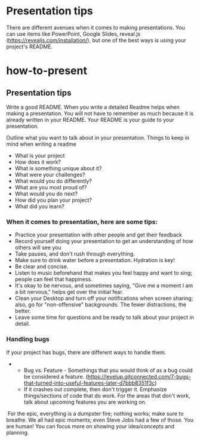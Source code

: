 # Presentation tips

There are different avenues when it comes to making presentations. You can use items like PowerPoint, Google Slides, reveal.js (https://revealjs.com/installation/), but one of the best ways is using your project's README.



# how-to-present



## Presentation tips



Write a good README. When you write a detailed Readme helps when making a presentation. You will not have to remember as much because it is already written in your README. Your README is your guide to your presentation.



Outline what you want to talk about in your presentation. Things to keep in mind when writing a readme

- What is your project
- How does it work?
- What is something unique about it?
- What were your challenges?
- What would you do differently?
- What are you most proud of?
- What would you do next?
- How did you plan your project?
- What did you learn?



### When it comes to presentation, here are some tips:

- Practice your presentation with other people and get their feedback
- Record yourself doing your presentation to get an understanding of how others will see you
- Take pauses, and don't rush through everything.
- Make sure to drink water before a presentation. Hydration is key! 
- Be clear and concise. 
- Listen to music beforehand that makes you feel happy and want to sing; people can feel that happiness.
- It's okay to be nervous, and sometimes saying, "Give me a moment I am a bit nervous," helps get over the initial fear.
- Clean your Desktop and turn off your notifications when screen sharing; also, go for "non-offensive" backgrounds. The fewer distractions, the better.
- Leave some time for questions and be ready to talk about your project in detail.

### Handling bugs

If your project has bugs, there are different ways to handle them.

- - Bug vs. Feature - Somethings that you would think of as a bug could be considered a feature. (https://levelup.gitconnected.com/7-bugs-that-turned-into-useful-features-later-d7bbb8351f3c)
  - If it crashes out complete, then don't trigger it. Emphasize things/sections of code that do work. For the areas that don't work, talk about upcoming features you are working on.

​	For the epic, everything is a dumpster fire; nothing works; make sure to breathe. We all had epic moments; even Steve Jobs had a few of those. You are human! You can focus more on showing your idea/concepts and planning. 
